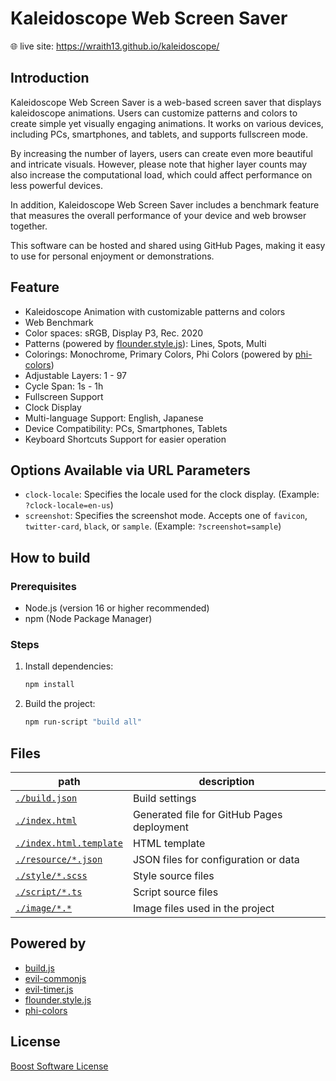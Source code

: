 # Kaleidoscope Web Screen Saver

🌐 live site: https://wraith13.github.io/kaleidoscope/

## Introduction

Kaleidoscope Web Screen Saver is a web-based screen saver that displays kaleidoscope animations. Users can customize patterns and colors to create simple yet visually engaging animations. It works on various devices, including PCs, smartphones, and tablets, and supports fullscreen mode.

By increasing the number of layers, users can create even more beautiful and intricate visuals. However, please note that higher layer counts may also increase the computational load, which could affect performance on less powerful devices.

In addition, Kaleidoscope Web Screen Saver includes a benchmark feature that measures the overall performance of your device and web browser together.

This software can be hosted and shared using GitHub Pages, making it easy to use for personal enjoyment or demonstrations.

## Feature

- Kaleidoscope Animation with customizable patterns and colors
- Web Benchmark
- Color spaces: sRGB, Display P3, Rec. 2020
- Patterns (powered by [flounder.style.js](https://github.com/wraith13/flounder.style.js)): Lines, Spots, Multi
- Colorings: Monochrome, Primary Colors, Phi Colors (powered by [phi-colors](https://github.com/wraith13/phi-colors))
- Adjustable Layers: 1 - 97
- Cycle Span: 1s - 1h
- Fullscreen Support
- Clock Display
- Multi-language Support: English, Japanese
- Device Compatibility: PCs, Smartphones, Tablets
- Keyboard Shortcuts Support for easier operation

## Options Available via URL Parameters

- `clock-locale`: Specifies the locale used for the clock display. (Example: `?clock-locale=en-us`)
- `screenshot`: Specifies the screenshot mode. Accepts one of `favicon`, `twitter-card`, `black`, or `sample`. (Example: `?screenshot=sample`)

## How to build

### Prerequisites

- Node.js (version 16 or higher recommended)
- npm (Node Package Manager)

### Steps

1. Install dependencies:
   ```sh
   npm install
   ```
2. Build the project:
   ```sh
   npm run-script "build all"
   ```

## Files

|path|description|
|---|---|
|[`./build.json`](./build.json)|Build settings|
|[`./index.html`](./index.html)|Generated file for GitHub Pages deployment|
|[`./index.html.template`](./index.html.template)|HTML template|
|[`./resource/*.json`](./resource/)|JSON files for configuration or data|
|[`./style/*.scss`](./style/)|Style source files|
|[`./script/*.ts`](./script/)|Script source files|
|[`./image/*.*`](./image/)|Image files used in the project|

## Powered by

- [build.js](https://github.com/wraith13/build.js)
- [evil-commonjs](https://github.com/wraith13/evil-commonjs)
- [evil-timer.js](https://github.com/wraith13/evil-timer.js)
- [flounder.style.js](https://github.com/wraith13/flounder.style.js)
- [phi-colors](https://github.com/wraith13/phi-colors)

## License

[Boost Software License](./LICENSE_1_0.txt)
